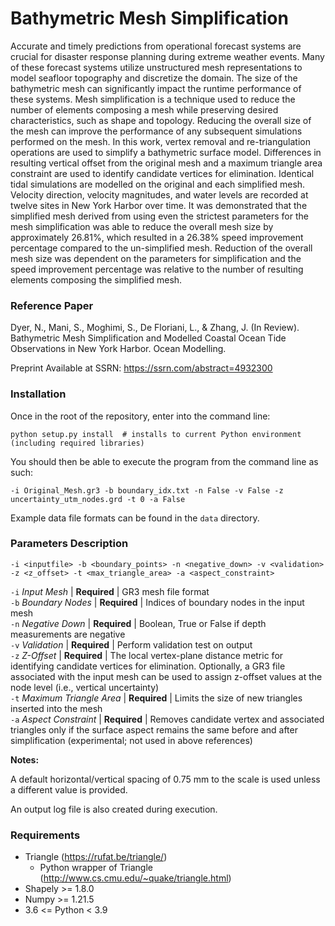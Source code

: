 # Bathymetric Mesh Simplification #
Accurate and timely predictions from operational forecast systems are crucial for disaster response planning during extreme weather events. Many of these forecast systems utilize unstructured mesh representations to model seafloor topography and discretize the domain. The size of the bathymetric mesh can significantly impact the runtime performance of these systems. Mesh simplification is a technique used to reduce the number of elements composing a mesh while preserving desired characteristics, such as shape and topology. Reducing the overall size of the mesh can improve the performance of any subsequent simulations performed on the mesh. In this work, vertex removal and re-triangulation operations are used to simplify a bathymetric surface model. Differences in resulting vertical offset from the original mesh and a maximum triangle area constraint are used to identify candidate vertices for elimination. Identical tidal simulations are modelled on the original and each simplified mesh. Velocity direction, velocity magnitudes, and water levels are recorded at twelve sites in New York Harbor over time. It was demonstrated that the simplified mesh derived from using even the strictest parameters for the mesh simplification was able to reduce the overall mesh size by approximately 26.81%, which resulted in a 26.38% speed improvement percentage compared to the un-simplified mesh. Reduction of the overall mesh size was dependent on the parameters for simplification and the speed improvement percentage was relative to the number of resulting elements composing the simplified mesh.

### Reference Paper ###
Dyer, N., Mani, S., Moghimi, S., De Floriani, L., & Zhang, J. (In Review). Bathymetric Mesh Simplification and Modelled Coastal Ocean Tide Observations in New York Harbor. Ocean Modelling.</br>

Preprint Available at SSRN: https://ssrn.com/abstract=4932300

### Installation ###
Once in the root of the repository, enter into the command line:
```
python setup.py install  # installs to current Python environment (including required libraries)
```
You should then be able to execute the program from the command line as such:
```
-i Original_Mesh.gr3 -b boundary_idx.txt -n False -v False -z uncertainty_utm_nodes.grd -t 0 -a False
```
Example data file formats can be found in the ```data``` directory.

### Parameters Description ###
```
-i <inputfile> -b <boundary_points> -n <negative_down> -v <validation> -z <z_offset> -t <max_triangle_area> -a <aspect_constraint>
```
```-i``` *Input Mesh* | **Required** | GR3 mesh file format</br>
```-b``` *Boundary Nodes* | **Required** | Indices of boundary nodes in the input mesh </br>
```-n``` *Negative Down* | **Required** | Boolean, True or False if depth measurements are negative </br>
```-v``` *Validation* | **Required** | Perform validation test on output </br>
```-z``` *Z-Offset* | **Required** | The local vertex-plane distance metric for identifying candidate vertices for elimination. Optionally, a GR3 file associated with the input mesh can be used to assign z-offset values at the node level (i.e., vertical uncertainty)</br>
```-t``` *Maximum Triangle Area* | **Required** | Limits the size of new triangles inserted into the mesh</br>
```-a``` *Aspect Constraint* | **Required** | Removes candidate vertex and associated triangles only if the surface aspect remains the same before and after simplification (experimental; not used in above references)</br>


**Notes:**
<p>A default horizontal/vertical spacing of 0.75 mm to the scale is used unless a different value is provided.</p>
An output log file is also created during execution.

### Requirements ###
+ Triangle (https://rufat.be/triangle/)
    * Python wrapper of Triangle (http://www.cs.cmu.edu/~quake/triangle.html)
+ Shapely >= 1.8.0
+ Numpy >= 1.21.5
+ 3.6 <= Python < 3.9
